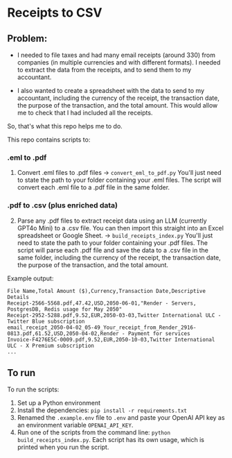 # Receipts to CSV

## Problem:
- I needed to file taxes and had many email receipts (around 330) from companies (in multiple currencies and with different formats). I needed to extract the data from the receipts, and to send them to my accountant.

- I also wanted to create a spreadsheet with the data to send to my accountant, including the currency of the receipt, the transaction date, the purpose of the transaction, and the total amount. This would allow me to check that I had included all the receipts.


So, that's what this repo helps me to do.

This repo contains scripts to:
### .eml to .pdf
1. Convert .eml files to .pdf files -> `convert_eml_to_pdf.py`
You'll just need to state the path to your folder containing your .eml files. The script will convert each .eml file to a .pdf file in the same folder.

### .pdf to .csv (plus enriched data)
2. Parse any .pdf files to extract receipt data using an LLM (currently GPT4o Mini) to a .csv file. You can then import this straight into an Excel spreadsheet or Google Sheet. -> `build_receipts_index.py`
You'll just need to state the path to your folder containing your .pdf files. The script will parse each .pdf file and save the data to a .csv file in the same folder, including the currency of the receipt, the transaction date, the purpose of the transaction, and the total amount.

Example output:
```csv
File Name,Total Amount ($),Currency,Transaction Date,Descriptive Details
Receipt-2566-5568.pdf,47.42,USD,2050-06-01,"Render - Servers, PostgresDB, Redis usage for May 2050"
Receipt-2952-5288.pdf,9.52,EUR,2050-03-03,Twitter International ULC - Twitter Blue subscription
email_receipt_2050-04-02_05-49_Your_receipt_from_Render_2916-0813.pdf,61.52,USD,2050-04-02,Render - Payment for services
Invoice-F4276E5C-0009.pdf,9.52,EUR,2050-10-03,Twitter International ULC - X Premium subscription
...
```

## To run

To run the scripts:
1. Set up a Python environment 
2. Install the dependencies: `pip install -r requirements.txt`
3. Renamed the `.example.env` file to `.env` and paste your OpenAI API key as an environment variable `OPENAI_API_KEY`. 
4. Run one of the scripts from the command line: `python build_receipts_index.py`. Each script has its own usage, which is printed when you run the script. 
